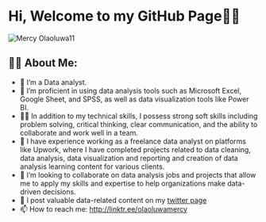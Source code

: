 # Hi, Welcome to my GitHub Page🙇🙇
![Mercy Olaoluwa11](https://github.com/TheOlaoluwaMercy/TheOlaoluwaMercy/assets/107176991/b4353b37-ff7e-4fc8-ae67-68f810ff36fa)
## 👩‍💻 About Me:
- 🔭 I’m a Data analyst.
- 🌱 I’m proficient in using data analysis tools such as Microsoft Excel, Google Sheet, and SPSS, as well as data visualization tools like Power BI.
- 👩‍🎤 In addition to my technical skills, I possess strong soft skills including problem solving, critical thinking, clear communication, and the ability to collaborate and work well in a team.
- 💼 I have experience working as a freelance data analyst on platforms like Upwork, where I have completed projects related to data cleaning, data analysis, data visualization and reporting and creation of data analysis learning content for various clients.
- 👯 I’m looking to collaborate on data analysis jobs and projects that allow me to apply my skills and expertise to help organizations make data-driven decisions.
- 🔹 I post valuable data-related content on my [twitter page](https://twitter.com/Olaoluwa__Mercy)
- 📫 How to reach me: http://linktr.ee/olaoluwamercy
